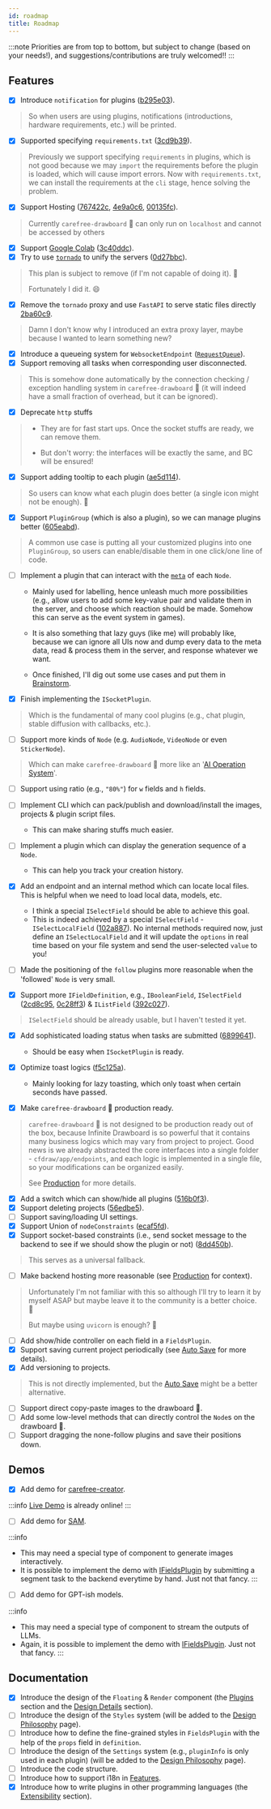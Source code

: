 ```yaml
---
id: roadmap
title: Roadmap
---
```


:::note
Priorities are from top to bottom, but subject to change (based on your needs!), and suggestions/contributions are truly welcomed!!
:::

## Features

- [x] Introduce `notification` for plugins ([b295e03](https://github.com/carefree0910/carefree-drawboard/commit/b295e03a69083279899294379da02dbacec190c8)).

> So when users are using plugins, notifications (introductions, hardware requirements, etc.) will be printed.

- [x] Supported specifying `requirements.txt` ([3cd9b39](https://github.com/carefree0910/carefree-drawboard/commit/3cd9b3912016ab5f8cadee12296de655989127e3)).

> Previously we support specifying `requirements` in plugins, which is not good because we may `import` the requirements before the plugin is loaded, which will cause import errors. Now with `requirements.txt`, we can install the requirements at the `cli` stage, hence solving the problem.

- [x] Support Hosting ([767422c](https://github.com/carefree0910/carefree-drawboard/commit/767422c4475e6fff4d23085af2acb928a11315ad), [4e9a0c6](https://github.com/carefree0910/carefree-drawboard/commit/4e9a0c6b8641a28bec0eef3b14a8f978b1cffe0e), [00135fc](https://github.com/carefree0910/carefree-drawboard/commit/00135fccf555fdfa6e832015f587fdabee7a8432)).

> Currently `carefree-drawboard` 🎨 can only run on `localhost` and cannot be accessed by others

- [x] Support [Google Colab](https://colab.research.google.com/github/carefree0910/carefree-drawboard/blob/dev/examples/server.ipynb) ([3c40ddc](https://github.com/carefree0910/carefree-drawboard/commit/3c40ddc438ead7299dcd0c9b1b07832f321f9234)).
- [x] Try to use [`tornado`](https://github.com/tornadoweb/tornado) to unify the servers ([0d27bbc](https://github.com/carefree0910/carefree-drawboard/commit/0d27bbc11fd831ca6cb45c589d658ef77514e7fa)).

> This plan is subject to remove (if I'm not capable of doing it). 🤣
> 
> Fortunately I did it. 😄

- [x] Remove the `tornado` proxy and use `FastAPI` to serve static files directly [2ba60c9](https://github.com/carefree0910/carefree-drawboard/commit/2ba60c92c555b83e6aee9bf9f81cde111c815955).

> Damn I don't know why I introduced an extra proxy layer, maybe because I wanted to learn something new?

- [x] Introduce a queueing system for `WebsocketEndpoint` ([`RequestQueue`](/docs/user-guides/features#requestqueue)).
- [x] Support removing all tasks when corresponding user disconnected.

> This is somehow done automatically by the connection checking / exception handling system in `carefree-drawboard` 🎨 (it will indeed have a small fraction of overhead, but it can be ignored).

- [x] Deprecate `http` stuffs

> * They are for fast start ups. Once the socket stuffs are ready, we can remove them.
>
> * But don't worry: the interfaces will be exactly the same, and BC will be ensured!

- [x] Support adding tooltip to each plugin ([ae5d114](https://github.com/carefree0910/carefree-drawboard/commit/ae5d114ff055cce9a04fd17286932b1e6c72b0ff)).

> So users can know what each plugin does better (a single icon might not be enough). 🤣

- [x] Support `PluginGroup` (which is also a plugin), so we can manage plugins better ([605eabd](https://github.com/carefree0910/carefree-drawboard/commit/605eabd41fda1b4715af2ce83870246009e20a86)).

> A common use case is putting all your customized plugins into one `PluginGroup`, so users can enable/disable them in one click/one line of code.

- [ ] Implement a plugin that can interact with the [`meta`](/docs/user-guides/features#meta) of each `Node`.

    * Mainly used for labelling, hence unleash much more possibilities (e.g., allow users to add some key-value pair and validate them in the server, and choose which reaction should be made. Somehow this can serve as the event system in games).

    * It is also something that lazy guys (like me) will probably like, because we can ignore all UIs now and dump every data to the meta data, read & process them in the server, and response whatever we want.

    * Once finished, I'll dig out some use cases and put them in [Brainstorm](/docs/reference/brainstorm).

- [x] Finish implementing the `ISocketPlugin`.

> Which is the fundamental of many cool plugins (e.g., chat plugin, stable diffusion with callbacks, etc.).

- [ ] Support more kinds of `Node` (e.g. `AudioNode`, `VideoNode` or even `StickerNode`).

> Which can make `carefree-drawboard` 🎨 more like an '[AI Operation System](/docs/reference/brainstorm#the-ai-operation-system)'.

- [ ] Support using ratio (e.g., `"80%"`) for `w` fields and `h` fields.
- [ ] Implement CLI which can pack/publish and download/install the images, projects & plugin script files.

    * This can make sharing stuffs much easier.

- [ ] Implement a plugin which can display the generation sequence of a `Node`.

    * This can help you track your creation history.

- [x] Add an endpoint and an internal method which can locate local files. This is helpful when we need to load local data, models, etc.

    * I think a special `ISelectField` should be able to achieve this goal.
    * This is indeed achieved by a special `ISelectField` - `ISelectLocalField` ([102a887](https://github.com/carefree0910/carefree-drawboard/commit/102a887daafba4c8b6632821acc35794146df44e)). No internal methods required now, just define an `ISelectLocalField` and it will update the `options` in real time based on your file system and send the user-selected `value` to you!

- [ ] Made the positioning of the `follow` plugins more reasonable when the 'followed' `Node` is very small.
- [x] Support more `IFieldDefinition`, e.g., `IBooleanField`, `ISelectField` ([2cd8c95](https://github.com/carefree0910/carefree-drawboard/commit/2cd8c95ea1afb0d2148c49cd9ff25b97ff9b7603), [0c28ff3](https://github.com/carefree0910/carefree-drawboard/commit/0c28ff34ec5235576e40056d16a0c91637132b53)) & `IListField` ([392c027](https://github.com/carefree0910/carefree-drawboard/commit/392c027c342d167ee507820be68dbdd6ab79ddad)).

> `ISelectField` should be already usable, but I haven't tested it yet.

- [x] Add sophisticated loading status when tasks are submitted ([6899641](https://github.com/carefree0910/carefree-drawboard/commit/68996415503d5d34273731e162c3696287b825bd)).

    * Should be easy when `ISocketPlugin` is ready.

- [x] Optimize toast logics ([f5c125a](https://github.com/carefree0910/carefree-drawboard/commit/f5c125a590a7f41a2b4f38c590b0effaf1b38279)).

    * Mainly looking for lazy toasting, which only toast when certain seconds have passed.

- [x] Make `carefree-drawboard` 🎨 production ready.

> `carefree-drawboard` 🎨 is not designed to be production ready out of the box, because Infinite Drawboard is so powerful that it contains many business logics which may vary from project to project. Good news is we already abstracted the core interfaces into a single folder - `cfdraw/app/endpoints`, and each logic is implemented in a single file, so your modifications can be organized easily.
> 
> See [Production](/docs/user-guides/production) for more details.

- [x] Add a switch which can show/hide all plugins ([516b0f3](https://github.com/carefree0910/carefree-drawboard/commit/516b0f3e937042f8e3754adaddc5a31a105d6a6d)).
- [x] Support deleting projects ([56edbe5](https://github.com/carefree0910/carefree-drawboard/commit/56edbe53f595ce5708d01b6ae8df3ab657f1920a)).
- [ ] Support saving/loading UI settings.
- [x] Support Union of `nodeConstraints` ([ecaf5fd](https://github.com/carefree0910/carefree-drawboard/commit/ecaf5fdf2e754e79c9f62bb620a2f5a006edebb2)).
- [x] Support socket-based constraints (i.e., send socket message to the backend to see if we should show the plugin or not) ([8dd450b](https://github.com/carefree0910/carefree-drawboard/commit/8dd450bb31a9359532101a993ffd35dd839ae0c2)).

> This serves as a universal fallback.

- [ ] Make backend hosting more reasonable (see [Production](/docs/user-guides/production) for context).

> Unfortunately I'm not familiar with this so although I'll try to learn it by myself ASAP but maybe leave it to the community is a better choice. 🤣
>
> But maybe using `uvicorn` is enough? 🤔

- [ ] Add show/hide controller on each field in a `FieldsPlugin`.
- [x] Support saving current project periodically (see [Auto Save](/docs/user-guides/features#auto-save) for more details).
- [x] Add versioning to projects.

> This is not directly implemented, but the [Auto Save](/docs/user-guides/features#auto-save) might be a better alternative.

- [ ] Support direct copy-paste images to the drawboard 🎨.
- [ ] Add some low-level methods that can directly control the `Node`s on the drawboard 🎨.
- [ ] Support dragging the none-follow plugins and save their positions down.

## Demos

- [x] Add demo for [carefree-creator](https://github.com/carefree0910/carefree-creator).

:::info
[Live Demo](https://drawboard-demo.nolibox.com/) is already online!
:::

- [ ] Add demo for [SAM](https://github.com/facebookresearch/segment-anything).

:::info
* This may need a special type of component to generate images interactively.
* It is possible to implement the demo with [IFieldsPlugin](/docs/plugins/IFieldsPlugin) by submitting a segment task to the backend everytime by hand. Just not that fancy.
:::

- [ ] Add demo for GPT-ish models.

:::info
* This may need a special type of component to stream the outputs of LLMs.
* Again, it is possible to implement the demo with [IFieldsPlugin](/docs/plugins/IFieldsPlugin). Just not that fancy.
:::

## Documentation

- [x] Introduce the design of the `Floating` & `Render` component (the [Plugins](/docs/reference/design-philosophy#plugins) section and the [Design Details](/docs/reference/design-philosophy#design-details) section).
- [ ] Introduce the design of the `Styles` system (will be added to the [Design Philosophy](/docs/reference/design-philosophy) page).
- [ ] Introduce how to define the fine-grained styles in `FieldsPlugin` with the help of the `props` field in `definition`.
- [ ] Introduce the design of the `Settings` system (e.g., `pluginInfo` is only used in each plugin) (will be added to the [Design Philosophy](/docs/reference/design-philosophy) page).
- [ ] Introduce the code structure.
- [ ] Introduce how to support i18n in [Features](/docs/user-guides/features).
- [x] Introduce how to write plugins in other programming languages (the [Extensibility](/docs/reference/design-philosophy#extensibility) section).
